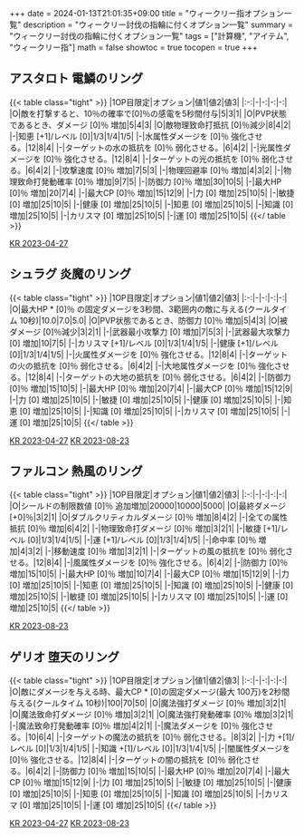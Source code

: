 +++
date = 2024-01-13T21:01:35+09:00
title = "ウィークリー指オプション一覧"
description = "ウィークリー討伐の指輪に付くオプション一覧"
summary = "ウィークリー討伐の指輪に付くオプション一覧"
tags = ["計算機", "アイテム", "ウィークリー指"]
math = false
showtoc = true
tocopen = true
+++

<style>
.tight th,
.tight td {
  font-size: 16px !important;
  line-height: 1.0 !important;
  padding: 5px 5px !important;
}
</style>

## アスタロト 電鱗のリング

{{< table class="tight" >}}
|1OP目限定|オプション|値1|値2|値3|
|:-:|-|-:|-:|-:|
|O|敵を打撃すると、10％の確率で[0]％の感電を5秒間付与|5|3|1|
|O|PVP状態であるとき、ダメージ [0]％ 増加|5|4|3|
|O|敵物理致命打抵抗 [0]％減少|8|4|2|
|-|知恵 [+1]/レベル [0]|1/3|1/4|1/5|
|-|水属性ダメージを [0]％ 強化させる。|12|8|4|
|-|ターゲットの水の抵抗を [0]％ 弱化させる。|6|4|2|
|-|光属性ダメージを [0]％ 強化させる。|12|8|4|
|-|ターゲットの光の抵抗を [0]％ 弱化させる。|6|4|2|
|-|攻撃速度 [0]％ 増加|7|5|3|
|-|物理回避率 [0]％ 増加|4|3|2|
|-|物理致命打発動確率 [0]％ 増加|9|7|5|
|-|防御力 [0]％ 増加|30|10|5|
|-|最大HP [0]％ 増加|20|7|4|
|-|最大CP [0]％ 増加|15|12|9|
|-|力 [0] 増加|25|10|5|
|-|敏捷 [0] 増加|25|10|5|
|-|健康 [0] 増加|25|10|5|
|-|知恵 [0] 増加|25|10|5|
|-|知識 [0] 増加|25|10|5|
|-|カリスマ [0] 増加|25|10|5|
|-|運 [0] 増加|25|10|5|
{{</ table >}}

[KR 2023-04-27](http://redstone.logickorea.co.kr/notice/noticeboard/view.aspx?sqn=7838)


## シュラグ 炎魔のリング

{{< table class="tight" >}}
|1OP目限定|オプション|値1|値2|値3|
|:-:|-|-:|-:|-:|
|O|最大HP * [0]％ の固定ダメージを3秒間、3範囲内の敵に与える(クールタイム 10秒)|10.0|7.0|5.0|
|O|PVP状態であるとき、防御力 [0]％ 増加|5|4|3|
|O|被ダメージ [0]％減少|3|2|1|
|-|武器最小攻撃力 [0] 増加|7|5|3|
|-|武器最大攻撃力 [0] 増加|10|7|5|
|-|カリスマ [+1]/レベル [0]|1/3|1/4|1/5|
|-|健康 [+1]/レベル [0]|1/3|1/4|1/5|
|-|火属性ダメージを [0]％ 強化させる。|12|8|4|
|-|ターゲットの火の抵抗を [0]％ 弱化させる。|6|4|2|
|-|大地属性ダメージを [0]％ 強化させる。|12|8|4|
|-|ターゲットの大地の抵抗を [0]％ 弱化させる。|6|4|2|
|-|防御力 [0]％ 増加|15|10|5|
|-|最大HP [0]％ 増加|20|7|4|
|-|最大CP [0]％ 増加|15|12|9|
|-|力 [0] 増加|25|10|5|
|-|敏捷 [0] 増加|25|10|5|
|-|健康 [0] 増加|25|10|5|
|-|知恵 [0] 増加|25|10|5|
|-|知識 [0] 増加|25|10|5|
|-|カリスマ [0] 増加|25|10|5|
|-|運 [0] 増加|25|10|5|
{{</ table >}}

[KR 2023-04-27](http://redstone.logickorea.co.kr/notice/noticeboard/view.aspx?sqn=7838)
[KR 2023-08-23](http://redstone.logickorea.co.kr/notice/updateboard/view.aspx?sqn=7953)

## ファルコン 熱風のリング

{{< table class="tight" >}}
|1OP目限定|オプション|値1|値2|値3|
|:-:|-|-:|-:|-:|
|O|シールドの制限数値 [0]％ 追加増加|20000|10000|5000|
|O|最終ダメージ [+0]％|3|2|1|
|O|ダブルクリティカルダメージ [0]％ 増加|8|4|2|
|-|全ての属性抵抗 [0]％ 増加|6|4|2|
|-|物理致命打ダメージ [0]％ 増加|3|2|1|
|-|敏捷 [+1]/レベル [0]|1/3|1/4|1/5|
|-|運 [+1]/レベル [0]|1/3|1/4|1/5|
|-|命中率 [0]％ 増加|4|3|2|
|-|移動速度 [0]％ 増加|3|2|1|
|-|ターゲットの風の抵抗を [0]％ 弱化させる。|12|8|4|
|-|風属性ダメージを [0]％ 強化させる。|6|4|2|
|-|防御力 [0]％ 増加|15|10|5|
|-|最大HP [0]％ 増加|10|7|4|
|-|最大CP [0]％ 増加|15|12|9|
|-|力 [0] 増加|25|10|5|
|-|知恵 [0] 増加|25|10|5|
|-|知識 [0] 増加|25|10|5|
|-|健康 [0] 増加|25|10|5|
|-|敏捷 [0] 増加|25|10|5|
|-|カリスマ [0] 増加|25|10|5|
|-|運 [0] 増加|25|10|5|
{{</ table >}}

[KR 2023-08-23](http://redstone.logickorea.co.kr/notice/updateboard/view.aspx?sqn=7953)

## ゲリオ 堕天のリング

{{< table class="tight" >}}
|1OP目限定|オプション|値1|値2|値3|
|:-:|-|-:|-:|-:|
|O|敵にダメージを与える時、最大CP * [0]の固定ダメージ(最大 100万)を2秒間与える(クールタイム 10秒)|100|70|50|
|O|魔法強打ダメージ [0]％ 増加|3|2|1|
|O|魔法致命打ダメージ [0]％ 増加|3|2|1|
|O|魔法強打発動確率 [0]％ 増加|3|2|1|
|-|魔法致命打発動確率 [0]％ 増加|4|2|1|
|-|魔法ダメージを [0]％ 強化させる。|10|6|4|
|-|ターゲットの魔法の抵抗を [0]％ 弱化させる。|8|3|2|
|-|力 +[1]/レベル [0]|1/3|1/4|1/5|
|-|知識 +[1]/レベル [0]|1/3|1/4|1/5|
|-|闇属性ダメージを [0]％ 強化させる。|12|8|4|
|-|ターゲットの闇の抵抗を [0]％ 弱化させる。|6|4|2|
|-|防御力 [0]％ 増加|15|10|5|
|-|最大HP [0]％ 増加|20|7|4|
|-|最大CP [0]％ 増加|15|12|9|
|-|力 [0] 増加|25|10|5|
|-|敏捷 [0] 増加|25|10|5|
|-|健康 [0] 増加|25|10|5|
|-|知恵 [0] 増加|25|10|5|
|-|知識 [0] 増加|25|10|5|
|-|カリスマ [0] 増加|25|10|5|
|-|運 [0] 増加|25|10|5|
{{</ table >}}

[KR 2023-04-27](http://redstone.logickorea.co.kr/notice/noticeboard/view.aspx?sqn=7838)
[KR 2023-08-23](http://redstone.logickorea.co.kr/notice/updateboard/view.aspx?sqn=7953)
